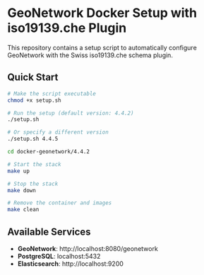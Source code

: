 # GeoNetwork Docker Setup with iso19139.che Plugin

This repository contains a setup script to automatically configure GeoNetwork with the Swiss iso19139.che schema plugin.

## Quick Start

```bash
# Make the script executable
chmod +x setup.sh

# Run the setup (default version: 4.4.2)
./setup.sh

# Or specify a different version
./setup.sh 4.4.5

cd docker-geonetwork/4.4.2

# Start the stack
make up

# Stop the stack
make down

# Remove the container and images
make clean
```

## Available Services

- **GeoNetwork**: http://localhost:8080/geonetwork
- **PostgreSQL**: localhost:5432
- **Elasticsearch**: http://localhost:9200